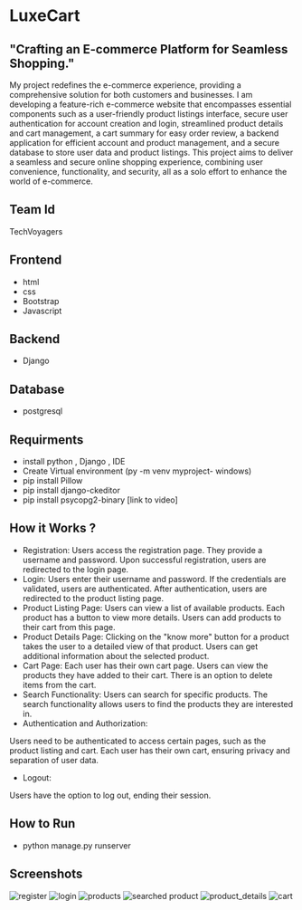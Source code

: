 
# LuxeCart
## "Crafting an E-commerce Platform for Seamless Shopping."
My project redefines the e-commerce experience, providing a comprehensive solution for both customers and businesses. I am developing a feature-rich e-commerce website that encompasses essential components such as a user-friendly product listings interface, secure user authentication for account creation and login, streamlined product details and cart management, a cart summary for easy order review, a backend application for efficient account and product management, and a secure database to store user data and product listings. This project aims to deliver a seamless and secure online shopping experience, combining user convenience, functionality, and security, all as a solo effort to enhance the world of e-commerce.
## Team Id
TechVoyagers
## Frontend
- html
- css
- Bootstrap
- Javascript
## Backend
- Django
## Database
- postgresql
## Requirments
- install python , Django , IDE
- Create Virtual environment (py -m venv myproject- windows)
- pip install Pillow
- pip install django-ckeditor
- pip install psycopg2-binary
[link to video]
## How it Works ?

- Registration:
Users access the registration page.
They provide a username and password.
Upon successful registration, users are redirected to the login page.
- Login:
Users enter their username and password.
If the credentials are validated, users are authenticated.
After authentication, users are redirected to the product listing page.
- Product Listing Page:
Users can view a list of available products.
Each product has a button to view more details.
Users can add products to their cart from this page.
- Product Details Page:
Clicking on the "know more" button for a product takes the user to a detailed view of that product.
Users can get additional information about the selected product.
- Cart Page:
Each user has their own cart page.
Users can view the products they have added to their cart.
There is an option to delete items from the cart.
- Search Functionality:
Users can search for specific products.
The search functionality allows users to find the products they are interested in.
- Authentication and Authorization:

Users need to be authenticated to access certain pages, such as the product listing and cart.
Each user has their own cart, ensuring privacy and separation of user data.
- Logout:

Users have the option to log out, ending their session.

   
## How to Run
- python manage.py runserver
  
## Screenshots
![register](https://github.com/rashi-ash/TechVoyagers-/assets/83757768/44766a52-ea94-4004-b460-e0200f95f0fd)
![login](https://github.com/rashi-ash/TechVoyagers-/assets/83757768/347e2733-f817-4af8-97be-5b86832442dc)
![products](https://github.com/rashi-ash/TechVoyagers-/assets/83757768/7d3e3c32-72b6-4e3c-aff9-d0ff1228d4ba)
![searched product](https://github.com/rashi-ash/TechVoyagers-/assets/83757768/3a159aac-e5e7-4f96-aa89-6ff1d3c6ceae)
![product_details](https://github.com/rashi-ash/TechVoyagers-/assets/83757768/dc7b81cf-96aa-4a72-8d16-57a01e62db35)
![cart](https://github.com/rashi-ash/TechVoyagers-/assets/83757768/bc12b091-7bfe-4b0c-acf3-e6fe00522f89)


